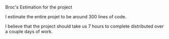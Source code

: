 Broc's Estimation for the project

I estimate the entire projet to be around 300 lines of code.

I believe that the project should take us 7 hours to complete distributed over a couple days of work.
